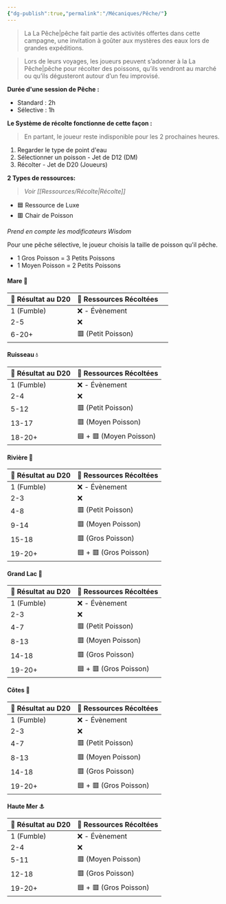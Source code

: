 ```yaml
---
{"dg-publish":true,"permalink":"/Mécaniques/Pêche/"}
---
```


> La La Pêche|pêche fait partie des activités offertes dans cette campagne, une invitation à goûter aux mystères des eaux lors de grandes expéditions.

> Lors de leurs voyages, les joueurs peuvent s’adonner à la La Pêche|pêche pour récolter des poissons, qu’ils vendront au marché ou qu’ils dégusteront autour d’un feu improvisé.

**Durée d'une session de Pêche :** 

- Standard : 2h
- Sélective : 1h

**Le Système de récolte fonctionne de cette façon  :**

> En partant, le joueur reste indisponible pour les 2 prochaines heures.

1. Regarder le type de point d'eau
2. Sélectionner un poisson - Jet de D12 (DM)
3. Récolter - Jet de D20 (Joueurs)

**2 Types de ressources:** 

> *Voir [[Ressources/Récolte\|Récolte]]*

- 🟦 Ressource de Luxe
- 🟥 Chair de Poisson

*Prend en compte les modificateurs Wisdom*

Pour une pêche sélective, le joueur choisis la taille de poisson qu'il pêche.

- 1 Gros Poisson = 3 Petits Poissons
- 1 Moyen Poisson = 2 Petits Poissons
#### Mare 🐸
| 🎲 Résultat au D20 | 🏹 Ressources Récoltées |     |
| ------------------ | ----------------------- | --- |
| 1 (Fumble)         | ❌ - Évènement           |     |
| 2-5                | ❌                       |     |
| 6-20+              | 🟥 (Petit Poisson)      |     |

#### Ruisseau 💧
| 🎲 Résultat au D20 | 🏹 Ressources Récoltées |
| ------------------ | ----------------------- |
| 1 (Fumble)         | ❌ - Évènement           |
| 2-4                | ❌                       |
| 5-12               | 🟥 (Petit Poisson)      |
| 13-17              | 🟥 (Moyen Poisson)      |
| 18-20+             | 🟦 + 🟥 (Moyen Poisson) |

#### Rivière 🌊
| 🎲 Résultat au D20 | 🏹 Ressources Récoltées |
| ------------------ | ----------------------- |
| 1 (Fumble)         | ❌ - Évènement           |
| 2-3                | ❌                       |
| 4-8                | 🟥 (Petit Poisson)      |
| 9-14               | 🟥 (Moyen Poisson)      |
| 15-18              | 🟥 (Gros Poisson)       |
| 19-20+             | 🟦 + 🟥 (Gros Poisson)  |

#### Grand Lac 🌊
| 🎲 Résultat au D20 | 🏹 Ressources Récoltées |
| ------------------ | ----------------------- |
| 1 (Fumble)         | ❌ - Évènement           |
| 2-3                | ❌                       |
| 4-7                | 🟥 (Petit Poisson)      |
| 8-13               | 🟥 (Moyen Poisson)      |
| 14-18              | 🟥 (Gros Poisson)       |
| 19-20+             | 🟦 + 🟥 (Gros Poisson)  |

#### Côtes 🌊
| 🎲 Résultat au D20 | 🏹 Ressources Récoltées |
| ------------------ | ----------------------- |
| 1 (Fumble)         | ❌ - Évènement           |
| 2-3                | ❌                       |
| 4-7                | 🟥 (Petit Poisson)      |
| 8-13               | 🟥 (Moyen Poisson)      |
| 14-18              | 🟥 (Gros Poisson)       |
| 19-20+             | 🟦 + 🟥 (Gros Poisson)  |

#### Haute Mer ⚓
| 🎲 Résultat au D20 | 🏹 Ressources Récoltées |
| ------------------ | ----------------------- |
| 1 (Fumble)         | ❌ - Évènement           |
| 2-4                | ❌                       |
| 5-11               | 🟥 (Moyen Poisson)      |
| 12-18              | 🟥 (Gros Poisson)       |
| 19-20+             | 🟦 + 🟥 (Gros Poisson)  |
